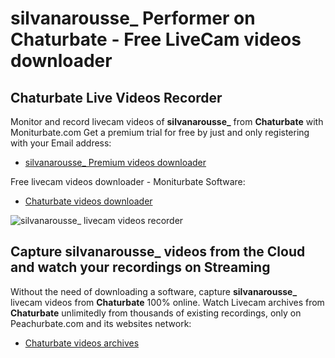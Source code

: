# silvanarousse_ Performer on Chaturbate - Free LiveCam videos downloader

## Chaturbate Live Videos Recorder

Monitor and record livecam videos of **silvanarousse_** from **Chaturbate** with Moniturbate.com
Get a premium trial for free by just and only registering with your Email address:
* [silvanarousse_ Premium videos downloader](https://moniturbate.com/request-demo-licence-key.html)

Free livecam videos downloader - Moniturbate Software:
* [Chaturbate videos downloader](https://moniturbate.com/moniturbate-download-software.html)

![silvanarousse_ livecam videos recorder](https://peachurnet.com/templates/moniturbate-software.png)


## Capture silvanarousse_ videos from the Cloud and watch your recordings on Streaming

Without the need of downloading a software, capture **silvanarousse_** livecam videos from **Chaturbate** 100% online.
Watch Livecam archives from **Chaturbate** unlimitedly from thousands of existing recordings, only on Peachurbate.com and its websites network:
* [Chaturbate videos archives](https://peachurnet.com/)